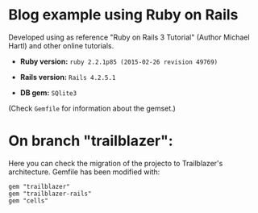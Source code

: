 # Blog example using Ruby on Rails

Developed using as reference "Ruby on Rails 3 Tutorial" (Author Michael Hartl) and other online tutorials.

* **Ruby version:** `ruby 2.2.1p85 (2015-02-26 revision 49769)`
* **Rails version:** `Rails 4.2.5.1`

* **DB gem:** `SQlite3`

(Check `Gemfile` for information about the gemset.)

# On branch "trailblazer":

Here you can check the migration of the projecto to Trailblazer's architecture.
Gemfile has been modified with:

```
gem "trailblazer"
gem "trailblazer-rails"
gem "cells"
```
